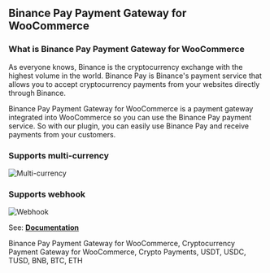## Binance Pay Payment Gateway for WooCommerce

### What is Binance Pay Payment Gateway for WooCommerce

As everyone knows, Binance is the cryptocurrency exchange with the highest volume in the world. Binance Pay is Binance's payment service that allows you to accept cryptocurrency payments from your websites directly through Binance. 

Binance Pay Payment Gateway for WooCommerce is a payment gateway integrated into WooCommerce so you can use the Binance Pay payment service. So with our plugin, you can easily use Binance Pay and receive payments from your customers.

### Supports multi-currency
![Multi-currency](https://i.ibb.co/ngm8JKG/Screenshot-3.png)

### Supports webhook
![Webhook](https://i.ibb.co/v49SKvb/Screenshot-4.png)

See: **<a href="https://developers.binance.com/docs/binance-pay/authentication" target="_blank">Documentation</a>**

Binance Pay Payment Gateway for WooCommerce, Cryptocurrency Payment Gateway for WooCommerce, Crypto Payments, USDT, USDC, TUSD, BNB, BTC, ETH

